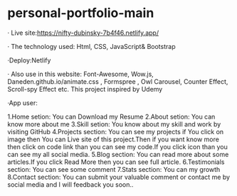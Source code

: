 # personal-portfolio-main
· Live site:https://nifty-dubinsky-7b4f46.netlify.app/

· The technology used: Html, CSS, JavaScript& Bootstrap

·Deploy:Netlify

· Also use in this website: Font-Awesome, Wow.js, Daneden.github.io/animate.css , Formspree , Owl
Carousel, Counter Effect, Scroll-spy Effect etc. This project inspired by Udemy

·App user: 

1.Home setion: You can Download my Resume
2.About setion: You can know more about me
3.Skill setion: You know about my skill and work by visiting GitHub
4.Projects section: You can see my projects if You click on image then You can Live site of this project.Then if you want know more then click on code link than you can see my code.If you click icon than you can see my all social media.
5.Blog section: You can read more about some articles.If you click Read More then you can see full article.
6.Testimonials section: You can see some comment
7.Stats section: You can my growth
8.Contact section: You can submit your valuable comment or contact me by social media and I will feedback you soon..
